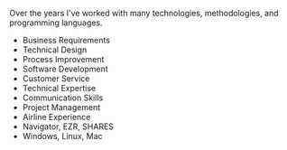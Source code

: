Over the years I've worked with many technologies, methodologies, and programming languages.

* Business Requirements
* Technical Design
* Process Improvement
* Software Development
* Customer Service	
* Technical Expertise
* Communication Skills
* Project Management
* Airline Experience
* Navigator, EZR, SHARES
* Windows, Linux, Mac